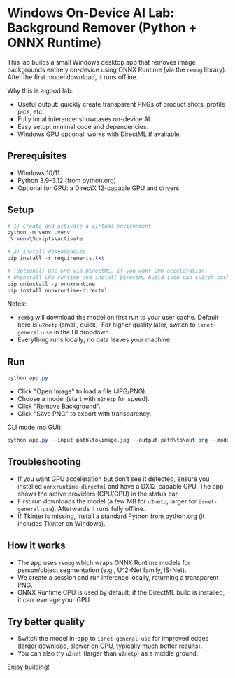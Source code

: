 # Windows On-Device AI Lab: Background Remover (Python + ONNX Runtime)

This lab builds a small Windows desktop app that removes image backgrounds entirely on-device using ONNX Runtime (via the `rembg` library). After the first model download, it runs offline.

Why this is a good lab:
- Useful output: quickly create transparent PNGs of product shots, profile pics, etc.
- Fully local inference: showcases on-device AI.
- Easy setup: minimal code and dependencies.
- Windows GPU optional: works with DirectML if available.

## Prerequisites
- Windows 10/11
- Python 3.9–3.12 (from python.org)
- Optional for GPU: a DirectX 12-capable GPU and drivers

## Setup

```powershell
# 1) Create and activate a virtual environment
python -m venv .venv
.\.venv\Scripts\activate

# 2) Install dependencies
pip install -r requirements.txt

# (Optional) Use GPU via DirectML. If you want GPU acceleration:
# Uninstall CPU runtime and install DirectML build (you can switch back anytime).
pip uninstall -y onnxruntime
pip install onnxruntime-directml
```

Notes:
- `rembg` will download the model on first run to your user cache. Default here is `u2netp` (small, quick). For higher quality later, switch to `isnet-general-use` in the UI dropdown.
- Everything runs locally; no data leaves your machine.

## Run

```powershell
python app.py
```

- Click "Open Image" to load a file (JPG/PNG).
- Choose a model (start with `u2netp` for speed).
- Click "Remove Background".
- Click "Save PNG" to export with transparency.

CLI mode (no GUI):
```powershell
python app.py --input path\to\image.jpg --output path\to\out.png --model u2netp
```

## Troubleshooting

- If you want GPU acceleration but don’t see it detected, ensure you installed `onnxruntime-directml` and have a DX12-capable GPU. The app shows the active providers (CPU/GPU) in the status bar.
- First run downloads the model (a few MB for `u2netp`; larger for `isnet-general-use`). Afterwards it runs fully offline.
- If Tkinter is missing, install a standard Python from python.org (it includes Tkinter on Windows).

## How it works

- The app uses `rembg` which wraps ONNX Runtime models for person/object segmentation (e.g., U^2-Net family, IS-Net).
- We create a session and run inference locally, returning a transparent PNG.
- ONNX Runtime CPU is used by default; if the DirectML build is installed, it can leverage your GPU.

## Try better quality

- Switch the model in-app to `isnet-general-use` for improved edges (larger download, slower on CPU, typically much better results).
- You can also try `u2net` (larger than `u2netp`) as a middle ground.

Enjoy building!
